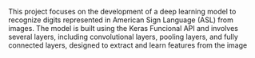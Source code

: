This project focuses on the development of a deep learning model to recognize digits represented in American Sign Language (ASL) from images. The model is built using the Keras Funcional API and involves several layers, including convolutional layers, pooling layers, and fully connected layers, designed to extract and learn features from the image
